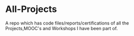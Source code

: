 # All-Projects
A repo which has code files/reports/certifications of all the Projects,MOOC's and Workshops I have been part of.
